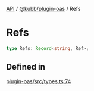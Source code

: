 [API](../../../packages.md) / [@kubb/plugin-oas](../index.md) / Refs

# Refs

```ts
type Refs: Record<string, Ref>;
```

## Defined in

[plugin-oas/src/types.ts:74](https://github.com/kubb-project/kubb/blob/7f30045af96d8c89b6cda0a30f7535f095a0cb45/packages/plugin-oas/src/types.ts#L74)
